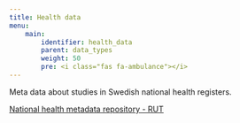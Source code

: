 ```yaml
---
title: Health data
menu:
    main:
        identifier: health_data
        parent: data_types
        weight: 50
        pre: <i class="fas fa-ambulance"></i>
---
```


Meta data about studies in Swedish national health registers.

[National health metadata repository - RUT](rut)
